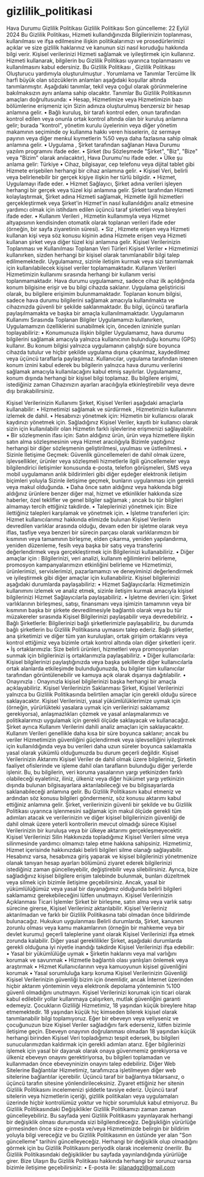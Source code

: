 # gizlilik_politikasi
 
Hava Durumu Gizlilik Politikası
Gizlilik Politikası
Son güncelleme: 22 Eylül 2024
Bu Gizlilik Politikası, Hizmeti kullandığınızda Bilgilerinizin toplanması, kullanılması ve ifşa edilmesine ilişkin politikalarımızı ve prosedürlerimizi açıklar ve size gizlilik haklarınız ve kanunun sizi nasıl koruduğu hakkında bilgi verir.
Kişisel verilerinizi Hizmeti sağlamak ve iyileştirmek için kullanırız. Hizmeti kullanarak, bilgilerin bu Gizlilik Politikası uyarınca toplanmasını ve kullanılmasını kabul edersiniz. Bu Gizlilik Politikası , Gizlilik Politikası Oluşturucu yardımıyla oluşturulmuştur .
Yorumlama ve Tanımlar
Tercüme
İlk harfi büyük olan sözcüklerin anlamları aşağıdaki koşullar altında tanımlanmıştır. Aşağıdaki tanımlar, tekil veya çoğul olarak görünmelerine bakılmaksızın aynı anlama sahip olacaktır.
Tanımlar
Bu Gizlilik Politikasının amaçları doğrultusunda:
•	Hesap, Hizmetimize veya Hizmetimizin bazı bölümlerine erişmeniz için Sizin adınıza oluşturulmuş benzersiz bir hesap anlamına gelir.
•	Bağlı kuruluş, bir tarafı kontrol eden, onun tarafından kontrol edilen veya onunla ortak kontrol altında olan bir kuruluş anlamına gelir; burada "kontrol", yönetim kurulu üyelerinin veya diğer yönetim makamının seçiminde oy kullanma hakkı veren hisselerin, öz sermaye payının veya diğer menkul kıymetlerin %50 veya daha fazlasına sahip olmak anlamına gelir.
•	Uygulama , Şirket tarafından sağlanan Hava Durumu yazılım programını ifade eder.
•	Şirket (bu Sözleşmede "Şirket", "Biz", "Bize" veya "Bizim" olarak anılacaktır), Hava Durumu'nu ifade eder.
•	Ülke şu anlama gelir: Türkiye
•	Cihaz, bilgisayar, cep telefonu veya dijital tablet gibi Hizmete erişebilen herhangi bir cihaz anlamına gelir.
•	Kişisel Veri, belirli veya belirlenebilir bir gerçek kişiye ilişkin her türlü bilgidir.
•	Hizmet, Uygulamayı ifade eder.
•	Hizmet Sağlayıcı, Şirket adına verileri işleyen herhangi bir gerçek veya tüzel kişi anlamına gelir. Şirket tarafından Hizmeti kolaylaştırmak, Şirket adına Hizmeti sağlamak, Hizmetle ilgili hizmetleri gerçekleştirmek veya Şirket'in Hizmet'in nasıl kullanıldığını analiz etmesine yardımcı olmak için istihdam edilen üçüncü taraf şirketleri veya bireyleri ifade eder.
•	Kullanım Verileri , Hizmetin kullanımıyla veya Hizmet altyapısının kendisinden otomatik olarak toplanan verileri ifade eder (örneğin, bir sayfa ziyaretinin süresi).
•	Siz , Hizmete erişen veya Hizmeti kullanan kişi veya söz konusu kişinin adına Hizmete erişen veya Hizmeti kullanan şirket veya diğer tüzel kişi anlamına gelir.
Kişisel Verilerinizin Toplanması ve Kullanılması
Toplanan Veri Türleri
Kişisel Veriler
•	Hizmetimizi kullanırken, sizden herhangi bir kişisel olarak tanımlanabilir bilgi talep edilmemektedir. Uygulamamız, sizinle iletişim kurmak veya sizi tanımlamak için kullanılabilecek kişisel veriler toplamamaktadır.
Kullanım Verileri
Hizmetimizin kullanımı sırasında herhangi bir kullanım verisi toplanmamaktadır. Hava durumu uygulamamız, sadece cihaz ilk açıldığında konum bilgisine erişir ve bu bilgi cihazda saklanır. Uygulama geliştiricisi olarak, bu bilgilere erişimim bulunmamaktadır.
Toplanan konum bilgisi, sadece hava durumu bilgilerini sağlamak amacıyla kullanılmakta ve cihazınızda güvenli bir şekilde saklanmaktadır. Bu bilgi, üçüncü taraflarla paylaşılmamakta ve başka bir amaçla kullanılmamaktadır.
Uygulamanın Kullanımı Sırasında Toplanan Bilgiler
Uygulamamızı kullanırken, Uygulamamızın özelliklerini sunabilmek için, önceden izninizle şunları toplayabiliriz:
•	Konumunuza ilişkin bilgiler
Uygulamamız, hava durumu bilgilerini sağlamak amacıyla yalnızca kullanıcının bulunduğu konumu (GPS) kullanır. Bu konum bilgisi yalnızca uygulamanın çalıştığı süre boyunca cihazda tutulur ve hiçbir şekilde uygulama dışına çıkarılmaz, kaydedilmez veya üçüncü taraflarla paylaşılmaz.
Kullanıcılar, uygulama tarafından istenen konum iznini kabul ederek bu bilgilerin yalnızca hava durumu verilerini sağlamak amacıyla kullanılacağını kabul etmiş sayılırlar. Uygulamamız, konum dışında herhangi bir kişisel bilgi toplamaz.
Bu bilgilere erişimi, istediğiniz zaman Cihazınızın ayarları aracılığıyla etkinleştirebilir veya devre dışı bırakabilirsiniz.


Kişisel Verilerinizin Kullanımı
Şirket, Kişisel Verileri aşağıdaki amaçlarla kullanabilir:
•	Hizmetimizi sağlamak ve sürdürmek , Hizmetimizin kullanımını izlemek de dahil.
•	Hesabınızı yönetmek için: Hizmetin bir kullanıcısı olarak kaydınızı yönetmek için. Sağladığınız Kişisel Veriler, kayıtlı bir kullanıcı olarak sizin için kullanılabilir olan Hizmetin farklı işlevlerine erişmenizi sağlayabilir.
•	Bir sözleşmenin ifası için: Satın aldığınız ürün, ürün veya hizmetlere ilişkin satın alma sözleşmesinin veya Hizmet aracılığıyla Bizimle yaptığınız herhangi bir diğer sözleşmenin geliştirilmesi, uyulması ve üstlenilmesi.
•	Sizinle İletişime Geçmek: Güvenlik güncellemeleri de dahil olmak üzere, işlevsellikler, ürünler veya sözleşmeli hizmetlerle ilgili güncellemeler veya bilgilendirici iletişimler konusunda e-posta, telefon görüşmeleri, SMS veya mobil uygulamanın anlık bildirimleri gibi diğer eşdeğer elektronik iletişim biçimleri yoluyla Sizinle iletişime geçmek, bunların uygulanması için gerekli veya makul olduğunda.
•	Daha önce satın aldığınız veya hakkında bilgi aldığınız ürünlere benzer diğer mal, hizmet ve etkinlikler hakkında size haberler, özel teklifler ve genel bilgiler sağlamak ; ancak bu tür bilgileri almamayı tercih ettiğiniz takdirde.
•	Taleplerinizi yönetmek için: Bize ilettiğiniz talepleri karşılamak ve yönetmek için.
•	İşletme transferleri için: Hizmet kullanıcılarımız hakkında elimizde bulunan Kişisel Verilerin devredilen varlıklar arasında olduğu, devam eden bir işletme olarak veya iflas, tasfiye veya benzeri bir sürecin parçası olarak varlıklarımızın bir kısmının veya tamamının birleşme, elden çıkarma, yeniden yapılandırma, yeniden düzenleme, fesih veya başka bir satış veya transferini değerlendirmek veya gerçekleştirmek için Bilgilerinizi kullanabiliriz.
•	Diğer amaçlar için : Bilgilerinizi, veri analizi, kullanım eğilimlerini belirleme, promosyon kampanyalarımızın etkinliğini belirleme ve Hizmetimizi, ürünlerimizi, servislerimizi, pazarlamamızı ve deneyiminizi değerlendirmek ve iyileştirmek gibi diğer amaçlar için kullanabiliriz.
Kişisel bilgilerinizi aşağıdaki durumlarda paylaşabiliriz:
•	Hizmet Sağlayıcılarla: Hizmetimizin kullanımını izlemek ve analiz etmek, sizinle iletişim kurmak amacıyla kişisel bilgilerinizi Hizmet Sağlayıcılarla paylaşabiliriz.
•	İşletme devirleri için: Şirket varlıklarının birleşmesi, satışı, finansmanı veya işimizin tamamının veya bir kısmının başka bir şirkete devredilmesiyle bağlantılı olarak veya bu tür müzakereler sırasında Kişisel Bilgilerinizi paylaşabilir veya devredebiliriz.
•	Bağlı Şirketlerle: Bilgilerinizi bağlı şirketlerimizle paylaşabiliriz, bu durumda bağlı şirketlerin bu Gizlilik Politikasına uymasını talep ederiz. Bağlı şirketler, ana şirketimizi ve diğer tüm yan kuruluşları, ortak girişim ortaklarını veya kontrol ettiğimiz veya bizimle ortak kontrol altında olan diğer şirketleri içerir.
•	İş ortaklarımızla: Size belirli ürünleri, hizmetleri veya promosyonları sunmak için bilgilerinizi iş ortaklarımızla paylaşabiliriz.
•	Diğer kullanıcılarla: Kişisel bilgilerinizi paylaştığınızda veya başka şekillerde diğer kullanıcılarla ortak alanlarda etkileşimde bulunduğunuzda, bu bilgiler tüm kullanıcılar tarafından görüntülenebilir ve kamuya açık olarak dışarıya dağıtılabilir.
•	Onayınızla : Onayınızla kişisel bilgilerinizi başka herhangi bir amaçla açıklayabiliriz.
Kişisel Verilerinizin Saklanması
Şirket, Kişisel Verilerinizi yalnızca bu Gizlilik Politikasında belirtilen amaçlar için gerekli olduğu sürece saklayacaktır. Kişisel Verilerinizi, yasal yükümlülüklerimize uymak için (örneğin, yürürlükteki yasalara uymak için verilerinizi saklamamız gerekiyorsa), anlaşmazlıkları çözmek ve yasal anlaşmalarımızı ve politikalarımızı uygulamak için gerekli ölçüde saklayacak ve kullanacağız.
Şirket ayrıca Kullanım Verilerini dahili analiz amaçları için saklayacaktır. Kullanım Verileri genellikle daha kısa bir süre boyunca saklanır; ancak bu veriler Hizmetimizin güvenliğini güçlendirmek veya işlevselliğini iyileştirmek için kullanıldığında veya bu verileri daha uzun süreler boyunca saklamakla yasal olarak yükümlü olduğumuzda bu durum geçerli değildir.
Kişisel Verilerinizin Aktarımı
Kişisel Veriler de dahil olmak üzere bilgileriniz, Şirketin faaliyet ofislerinde ve işleme dahil olan tarafların bulunduğu diğer yerlerde işlenir. Bu, bu bilgilerin, veri koruma yasalarının yargı yetkinizden farklı olabileceği eyaletiniz, iliniz, ülkeniz veya diğer hükümet yargı yetkinizin dışında bulunan bilgisayarlara aktarılabileceği ve bu bilgisayarlarda saklanabileceği anlamına gelir.
Bu Gizlilik Politikasını kabul etmeniz ve ardından söz konusu bilgileri göndermeniz, söz konusu aktarımı kabul ettiğiniz anlamına gelir.
Şirket, verilerinizin güvenli bir şekilde ve bu Gizlilik Politikası uyarınca işlenmesini sağlamak için makul ölçüde gerekli tüm adımları atacak ve verilerinizin ve diğer kişisel bilgilerinizin güvenliği de dahil olmak üzere yeterli kontrollerin mevcut olmadığı sürece Kişisel Verilerinizin bir kuruluşa veya bir ülkeye aktarımı gerçekleşmeyecektir.
Kişisel Verilerinizi Silin
Hakkınızda topladığımız Kişisel Verileri silme veya silinmesinde yardımcı olmamızı talep etme hakkına sahipsiniz.
Hizmetimiz, Hizmet içerisinde hakkınızdaki belirli bilgileri silme olanağı sağlayabilir.
Hesabınız varsa, hesabınıza giriş yaparak ve kişisel bilgilerinizi yönetmenize olanak tanıyan hesap ayarları bölümünü ziyaret ederek bilgilerinizi istediğiniz zaman güncelleyebilir, değiştirebilir veya silebilirsiniz. Ayrıca, bize sağladığınız kişisel bilgilere erişim talebinde bulunmak, bunları düzeltmek veya silmek için bizimle iletişime geçebilirsiniz.
Ancak, yasal bir yükümlülüğümüz veya yasal bir dayanağımız olduğunda belirli bilgileri saklamamız gerekebileceğini lütfen unutmayın.
Kişisel Verilerinizin Açıklanması
Ticari İşlemler
Şirket bir birleşme, satın alma veya varlık satışı sürecine girerse, Kişisel Verileriniz aktarılabilir. Kişisel Verileriniz aktarılmadan ve farklı bir Gizlilik Politikasına tabi olmadan önce bildirimde bulunacağız.
Hukukun uygulanması
Belirli durumlarda, Şirket, kanunen zorunlu olması veya kamu makamlarının (örneğin bir mahkeme veya bir devlet kurumu) geçerli taleplerine yanıt olarak Kişisel Verilerinizi ifşa etmek zorunda kalabilir.
Diğer yasal gereklilikler
Şirket, aşağıdaki durumlarda gerekli olduğuna iyi niyetle inandığı takdirde Kişisel Verilerinizi ifşa edebilir:
•	Yasal bir yükümlülüğe uymak
•	Şirketin haklarını veya mal varlığını korumak ve savunmak
•	Hizmetle bağlantılı olası yanlışları önlemek veya araştırmak
•	Hizmet Kullanıcılarının veya kamuoyunun kişisel güvenliğini korumak
•	Yasal sorumluluğa karşı koruma
Kişisel Verilerinizin Güvenliği
Kişisel Verilerinizin güvenliği bizim için önemlidir, ancak İnternet üzerinden hiçbir aktarım yönteminin veya elektronik depolama yönteminin %100 güvenli olmadığını unutmayın. Kişisel Verilerinizi korumak için ticari olarak kabul edilebilir yollar kullanmaya çalışırken, mutlak güvenliğini garanti edemeyiz.
Çocukların Gizliliği
Hizmetimiz, 18 yaşından küçük bireylere hitap etmemektedir. 18 yaşından küçük hiç kimseden bilerek kişisel olarak tanımlanabilir bilgi toplamıyoruz. Eğer bir ebeveyn veya veliyseniz ve çocuğunuzun bize Kişisel Veriler sağladığını fark ederseniz, lütfen bizimle iletişime geçin. Ebeveyn onayının doğrulanması olmadan 18 yaşından küçük herhangi birinden Kişisel Veri topladığımızı tespit edersek, bu bilgileri sunucularımızdan kaldırmak için gerekli adımları atarız.
Eğer bilgilerinizi işlemek için yasal bir dayanak olarak onaya güvenmemiz gerekiyorsa ve ülkeniz ebeveyn onayını gerektiriyorsa, bu bilgileri toplamadan ve kullanmadan önce ebeveyninizin onayını talep edebiliriz.
Diğer Web Sitelerine Bağlantılar
Hizmetimiz, tarafımızca işletilmeyen diğer web sitelerine bağlantılar içerebilir. Üçüncü taraf bir bağlantıya tıklarsanız, o üçüncü tarafın sitesine yönlendirileceksiniz. Ziyaret ettiğiniz her sitenin Gizlilik Politikasını incelemenizi şiddetle tavsiye ederiz.
Üçüncü taraf sitelerin veya hizmetlerin içeriği, gizlilik politikaları veya uygulamaları üzerinde hiçbir kontrolümüz yoktur ve hiçbir sorumluluk kabul etmiyoruz.
Bu Gizlilik Politikasındaki Değişiklikler
Gizlilik Politikamızı zaman zaman güncelleyebiliriz. Bu sayfada yeni Gizlilik Politikasını yayınlayarak herhangi bir değişiklik olması durumunda sizi bilgilendireceğiz.
Değişikliğin yürürlüğe girmesinden önce size e-posta ve/veya Hizmetimizde belirgin bir bildirim yoluyla bilgi vereceğiz ve bu Gizlilik Politikasının en üstünde yer alan "Son güncelleme" tarihini güncelleyeceğiz.
Herhangi bir değişiklik olup olmadığını görmek için bu Gizlilik Politikasını periyodik olarak incelemeniz önerilir. Bu Gizlilik Politikasındaki değişiklikler bu sayfada yayınlandığında yürürlüğe girer.
Bize Ulaşın
Bu Gizlilik Politikası hakkında herhangi bir sorunuz varsa bizimle iletişime geçebilirsiniz:
•	E-posta ile: silanadgzl@gmail.com

